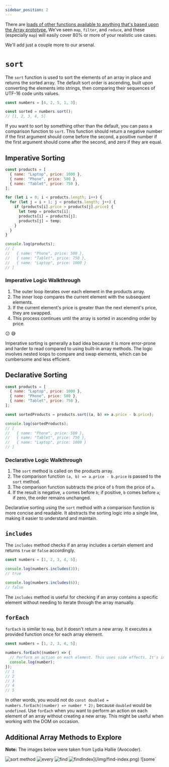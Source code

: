 ```yaml
---
sidebar_position: 2
---
```


There are [loads of other functions available to anything that's based upon the Array prototype.](https://developer.mozilla.org/en-US/docs/Web/JavaScript/Reference/Global_Objects/Array) We've seen `map`, `filter`, and `reduce`, and these (especially `map`) will easily cover 80% or more of your realistic use cases.

We'll add just a couple more to our arsenal.

# `sort`

The `sort` function is used to sort the elements of an array in place and returns the sorted array. The default sort order is ascending, built upon converting the elements into strings, then comparing their sequences of UTF-16 code units values.

```javascript
const numbers = [4, 2, 5, 1, 3];

const sorted = numbers.sort();
// [1, 2, 3, 4, 5]
```

If you want to sort by something other than the default, you can pass a comparison function to `sort`. This function should return a negative number if the first argument should come before the second, a positive number if the first argument should come after the second, and zero if they are equal.

## Imperative Sorting

```javascript
const products = [
  { name: "Laptop", price: 1000 },
  { name: "Phone", price: 500 },
  { name: "Tablet", price: 750 },
];

for (let i = 0; i < products.length; i++) {
  for (let j = i + 1; j < products.length; j++) {
    if (products[i].price > products[j].price) {
      let temp = products[i];
      products[i] = products[j];
      products[j] = temp;
    }
  }
}

console.log(products);
// [
//   { name: "Phone", price: 500 },
//   { name: "Tablet", price: 750 },
//   { name: "Laptop", price: 1000 }
// ]
```

### Imperative Logic Walkthrough

1. The outer loop iterates over each element in the products array.
1. The inner loop compares the current element with the subsequent elements.
1. If the current element's price is greater than the next element's price, they are swapped.
1. This process continues until the array is sorted in ascending order by price.

😕 😅

Imperative sorting is generally a bad idea because it is more error-prone and harder to read compared to using built-in array methods. The logic involves nested loops to compare and swap elements, which can be cumbersome and less efficient.

## Declarative Sorting

```javascript
const products = [
  { name: "Laptop", price: 1000 },
  { name: "Phone", price: 500 },
  { name: "Tablet", price: 750 },
];

const sortedProducts = products.sort((a, b) => a.price - b.price);

console.log(sortedProducts);
// [
//   { name: "Phone", price: 500 },
//   { name: "Tablet", price: 750 },
//   { name: "Laptop", price: 1000 }
// ]
```

### Declarative Logic Walkthrough

1. The `sort` method is called on the products array.
1. The comparison function `(a, b) => a.price - b.price` is passed to the `sort` method.
1. The comparison function subtracts the price of `b` from the price of `a`.
1. If the result is negative, `a` comes before `b`; if positive, `b` comes before `a`; if zero, the order remains unchanged.

Declarative sorting using the `sort` method with a comparison function is more concise and readable. It abstracts the sorting logic into a single line, making it easier to understand and maintain.

## `includes`

The `includes` method checks if an array includes a certain element and returns `true` or `false` accordingly.

```javascript
const numbers = [1, 2, 3, 4, 5];

console.log(numbers.includes(3));
// true

console.log(numbers.includes(6));
// false
```

The `includes` method is useful for checking if an array contains a specific element without needing to iterate through the array manually.

## `forEach`

`forEach` is similar to `map`, but it doesn't return a new array. It executes a provided function once for each array element.

```javascript
const numbers = [1, 2, 3, 4, 5];

numbers.forEach((number) => {
  // Perform an action on each element. This uses side effects. It's impure.
  console.log(number);
});
// 1
// 2
// 3
// 4
// 5
```

In other words, you would not do `const doubled = numbers.forEach((number) => number * 2);` because `doubled` would be `undefined`. Use `forEach` when you want to perform an action on each element of an array without creating a new array. This might be useful when working with the DOM on occasion.

## Additional Array Methods to Explore

**Note:** The images below were taken from Lydia Hallie (Avocoder).

![`sort` method](/img/sort.png)
![`every`](/img/every.png)
![`find`](/img/find.png)
![`findIndex](/img/find-index.png)
![`some`](/img/some.webp)
